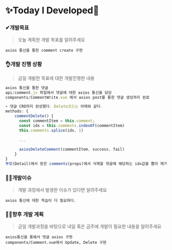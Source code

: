 # ✨Today I Developed🤞



### ✔개발목표

> 오늘 계획한 개발 목표를 알려주세요

```
axios 통신을 통한 comment create 구현
```



### 👌개발 진행 상황

> 금일 개발한 목표에 대한 개발진행한 내용

```javascript
axios 통신을 통한 댓글 
api/comment.js 파일에서 댓글에 대한 axios 통신을 담당
components/CommentWrite.vue 에서 axios post를 통한 댓글 생성까지 완료

+ 댓글 CRD까지 완성했다. Delete코드는 아래와 같다.
methods: {
    commentDelete() {
      const commentItem = this.comment;
      const idx = this.comments.indexOf(commentItem)
      this.comments.splice(idx, 1)
        
      ...
        
      axiosDeleteComment(commentItem, success, fail)
    }
}
부모(Detail)에서 받은 comments(props)에서 삭제할 댓글에 해당하는 idx값을 뽑아 제거한다.
```



### 🤷‍♂️개발이슈

> 개발 과정에서 발생한 이슈가 있다면 알려주세요

```
axios 통신에 대한 학습이 더 필요하다.
```





### 🐱‍🚀향후 개발 계획

> 금일 개발과정을 바탕으로 내일 혹은 금주에 개발이 필요한 내용을 알려주세요

```
axios통신을 통해서 댓글 axios 구현
components/Comment.vue에서 Update, Delete 구현
```

